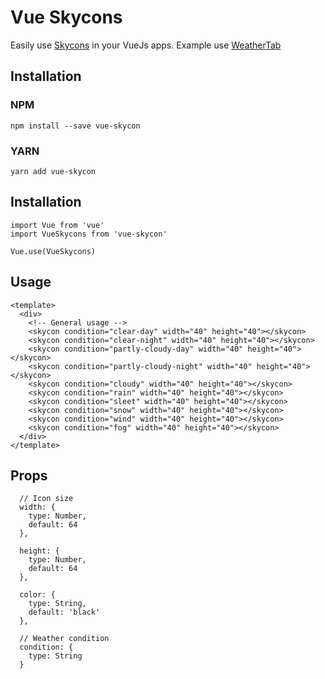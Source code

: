 # Vue Skycons
Easily use [Skycons](https://github.com/darkskyapp/skycons) in your VueJs apps. Example use [WeatherTab](https://timleland.com/weathertab/)

## Installation   
### NPM   
```
npm install --save vue-skycon
```

### YARN   
```
yarn add vue-skycon
```

## Installation
```
import Vue from 'vue'
import VueSkycons from 'vue-skycon'

Vue.use(VueSkycons)

```

## Usage
```
<template>
  <div>
    <!-- General usage -->
    <skycon condition="clear-day" width="40" height="40"></skycon>
    <skycon condition="clear-night" width="40" height="40"></skycon>
    <skycon condition="partly-cloudy-day" width="40" height="40"></skycon>
    <skycon condition="partly-cloudy-night" width="40" height="40"></skycon>
    <skycon condition="cloudy" width="40" height="40"></skycon>
    <skycon condition="rain" width="40" height="40"></skycon>
    <skycon condition="sleet" width="40" height="40"></skycon>
    <skycon condition="snow" width="40" height="40"></skycon>
    <skycon condition="wind" width="40" height="40"></skycon>
    <skycon condition="fog" width="40" height="40"></skycon>
  </div>
</template>
```

## Props
```
  // Icon size
  width: {
    type: Number,
    default: 64
  },

  height: {
    type: Number,
    default: 64
  },

  color: {
    type: String,
    default: 'black'
  },

  // Weather condition
  condition: {
    type: String
  }
```
